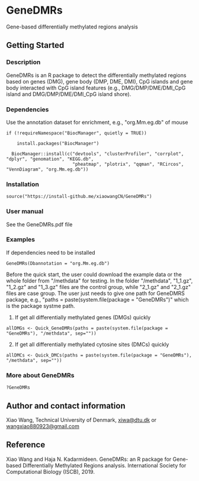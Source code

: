 # GeneDMRs

Gene-based differentially methylated regions analysis

## Getting Started

### Description

GeneDMRs is an R package to detect the differentially methylated regions based on genes (DMG), gene body (DMP, DME, DMI), CpG islands and gene body interacted with CpG island features (e.g., DMG/DMP/DME/DMI_CpG island and DMG/DMP/DME/DMI_CpG island shore). 

### Dependencies

Use the annotation dataset for enrichment, e.g., "org.Mm.eg.db" of mouse

```
if (!requireNamespace("BiocManager", quietly = TRUE))

    install.packages("BiocManager")
    
  BiocManager::install(c("devtools", "clusterProfiler", "corrplot", "dplyr", "genomation", "KEGG.db", 
                         "pheatmap", "plotrix", "qqman", "RCircos", "VennDiagram", "org.Mm.eg.db"))
```

### Installation

```
source("https://install-github.me/xiaowangCN/GeneDMRs")
```

### User manual

See the GeneDMRs.pdf file

### Examples

If dependencies need to be installed

```
GeneDMRs(Dbannotation = "org.Mm.eg.db")
```

Before the quick start, the user could download the example data or the whole folder from "/methdata" for testing. In the folder "/methdata", "1_1.gz", "1_2.gz" and "1_3.gz" files are the control group, while "2_1.gz" and "2_1.gz" files are case group. The user just needs to give one path for GeneDMRS package, e.g., "paths = paste(system.file(package = "GeneDMRs")" which is the package systme path.

1. If get all differentially methylated genes (DMGs) quickly

```
allDMGs <- Quick_GeneDMRs(paths = paste(system.file(package = "GeneDMRs"), "/methdata", sep=""))
```

2. If get all differentially methylated cytosine sites (DMCs) quickly

```
allDMCs <- Quick_DMCs(paths = paste(system.file(package = "GeneDMRs"), "/methdata", sep=""))
```

### More about GeneDMRs

```
?GeneDMRs
```

## Author and contact information

Xiao Wang, Technical University of Denmark, xiwa@dtu.dk or wangxiao880923@gmail.com

## Reference

Xiao Wang and Haja N. Kadarmideen. GeneDMRs: an R package for Gene-based Differentially Methylated Regions analysis. International Society for Computational Biology (ISCB), 2019.
